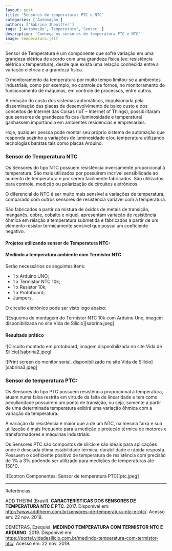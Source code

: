 ```yaml
---
layout: post
title: "Sensores de temperatura: PTC e NTC"
categories: ['Automação']
authors: ['Sabrina Jheniffer'] 
tags: ['Automação','Temperatura','Sensor'.]
description: 'Conheça os sensores de temperatura PTC e NTC'
image: temperatura.jfif
---
```


Sensor de Temperatura é um componente que sofre variação em uma grandeza elétrica de acordo com uma grandeza física (ex: resistência elétrica x temperatura), desde que exista uma relação conhecida entre a variação elétrica e a grandeza física.

O monitoramento da temperatura por muito tempo limitou-se a ambientes industriais, como por exemplo, no controle de fornos, no monitoramento do funcionamento de máquinas, em controle de processos, entre outros.

A redução do custo dos sistemas automáticos, impulsionada pela disseminação das placas de desenvolvimento de baixo custo e dos conceitos de Internet das Coisas (IoT – Internet of Things), possibilitaram que sensores de grandezas físicas (luminosidade e temperatura) ganhassem importância em ambientes residencias e empresariais.

Hoje, qualquer pessoa pode montar seu próprio sistema de automação que responda sozinho a variações de luminosidade e/ou temperatura utilizando tecnologias baratas tais como placas Arduino.

### Sensor de Temperatura NTC

Os Sensores do tipo NTC possuem resistência inversamente proporcional à temperatura. São mais utilizados por possuírem incrível sensibilidade ao aumento de temperatura e por serem facilmente fabricados. São utilizados para controle, medição ou polarização de circuitos eletrônicos.

O diferencial do NTC é ser muito mais sensível a variações de temperatura, comparado com outros sensores de resistência variável com a temperatura.

São fabricados a partir da mistura de óxidos de metais de transição, manganês, cobre, cobalto e níquel, apresentam variação de resistência ôhmica em relação a temperatura submetida e fabricados a partir de um elemento resistor termicamente sensível que possui um coeficiente negativo.



#### Projetos utilizando sensor de Temperatura NTC:

#### Medindo a temperatura ambiente com Termistor NTC

Serão necessários os seguintes itens:

* 1 x Arduino UNO;
* 1 x Termistor NTC 10k;
* 1 x Resistor 10k;
* 1 x Protoboard;
* Jumpers.

O circuito eletrônico pode ser visto logo abaixo:

![Esquema de montagem do Termistor NTC 10k com Arduino Uno, imagem disponibilizada no site Vida de Silício][sabrina.jpeg]

#### Resultado prático

![Circuito montado em protoboard, imagem disponibilizada no site Vida de Silício][sabrina2.jpeg]

![Print screen do monitor serial, disponibilizado no site Vida de Silício][sabrina3.jpeg]

### Sensor de temperatura PTC:

Os Sensores do tipo PTC possuem resistência proporcional à temperatura, atuam numa faixa restrita em virtude da falta de linearidade e tem como peculiaridade possuírem um ponto de transição, ou seja, somente a partir de uma determinada temperatura exibirá uma variação ôhmica com a variação da temperatura.

A variação da resistência é maior que a de um NTC, na mesma faixa e sua utilização é mais frequente para a medição e proteção térmica de motores e transformadores e máquinas industriais.

Os Sensores PTC são compostos de silício e são ideais para aplicações onde é desejada ótima estabilidade térmica, durabilidade e rápida resposta. Possuem o coeficiente positivo de temperatura de resistência com precisão de 1% a 3% podendo ser utilizado para medições de temperaturas ate 150°C.

![Ecotron Componentes: Sensor de temperatura PTC][ptc.jpeg]

------------------------------------
Referências:

ADD THERM (Brasil). **CARACTERÍSTICAS DOS SENSORES DE TEMPERATURA NTC E PTC**. 2017. Disponível em: <http://www.addtherm.com.br/sensores-de-temperatura-ntc-e-ptc/>. Acesso em: 22 nov. 2019.

DEMETRAS, Ezequiel. **MEDINDO TEMPERATURA COM TERMISTOR NTC E ARDUINO**. 2019. Disponível em: <https://portal.vidadesilicio.com.br/medindo-temperatura-com-termistor-ntc/>. Acesso em: 22 nov. 2019.

